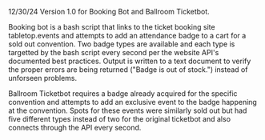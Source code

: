 12/30/24 Version 1.0 for Booking Bot and Ballroom Ticketbot.

  Booking bot is a bash script that links to the ticket booking site tabletop.events and attempts to add an attendance badge to a cart for a sold out convention. 
  Two badge types are available and each type is targetted by the bash script every second per the website API's documented best practices. Output is written to a 
  text document to verify the proper errors are being returned ("Badge is out of stock.") instead of unforseen problems.

  Ballroom Ticketbot requires a badge already acquired for the specific convention and attempts to add an exclusive event to the badge happening at the convention. 
  Spots for these events were similarly sold out but had five different types instead of two for the original ticketbot and also connects through the API every 
  second.
